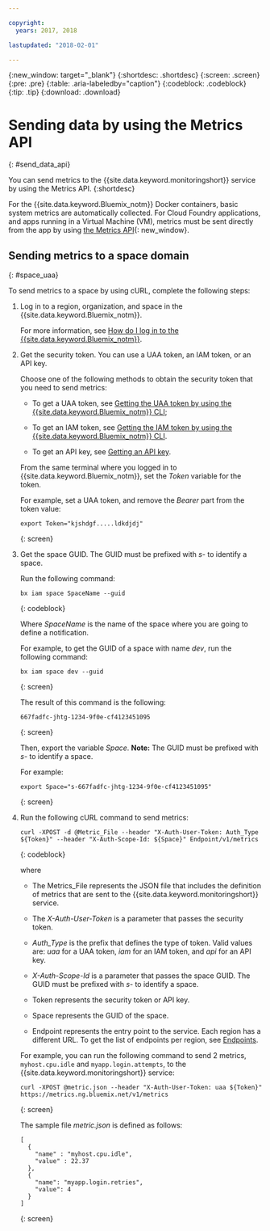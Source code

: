 ```yaml
---

copyright:
  years: 2017, 2018

lastupdated: "2018-02-01"

---
```


{:new_window: target="_blank"}
{:shortdesc: .shortdesc}
{:screen: .screen}
{:pre: .pre}
{:table: .aria-labeledby="caption"}
{:codeblock: .codeblock}
{:tip: .tip}
{:download: .download}

# Sending data by using the Metrics API
{: #send_data_api}

You can send metrics to the {{site.data.keyword.monitoringshort}} service by using the Metrics API. 
{:shortdesc}


For the {{site.data.keyword.Bluemix_notm}} Docker containers, basic system metrics are automatically collected. For Cloud Foundry applications, and apps running in a Virtual Machine (VM), metrics must be sent directly from the app by using [the Metrics API](https://console.bluemix.net/apidocs/927-ibm-cloud-monitoring-rest-api?&language=node#introduction){: new_window}. 



## Sending metrics to a space domain
{: #space_uaa}

To send metrics to a space by using cURL, complete the following steps:

1. Log in to a region, organization, and space in the {{site.data.keyword.Bluemix_notm}}. 

    For more information, see [How do I log in to the {{site.data.keyword.Bluemix_notm}}](/docs/services/cloud-monitoring/qa/cli_qa.html#login).

2. Get the security token. You can use a UAA token, an IAM token, or an API key.

    Choose one of the following methods to obtain the security token that you need to send metrics:
	
	* To get a UAA token, see [Getting the UAA token by using the {{site.data.keyword.Bluemix_notm}} CLI](/docs/services/cloud-monitoring/security/auth_uaa.html#uaa_cli);
	
	* To get an IAM token, see [Getting the IAM token by using the {{site.data.keyword.Bluemix_notm}} CLI](/docs/services/cloud-monitoring/security/auth_iam.html#auth_iam).
	
	* To get an API key, see [Getting an API key](/docs/services/cloud-monitoring/security/auth_api_key.html#auth_api_key).
	
	From the same terminal where you logged in to {{site.data.keyword.Bluemix_notm}}, set the *Token* variable for the token.

    For example, set a UAA token, and remove the *Bearer* part from the token value:

    ```
    export Token="kjshdgf.....ldkdjdj"
    ```
    {: screen}
		
3. Get the space GUID. The GUID must be prefixed with *s-* to identify a space.

    Run the following command:
	
	```
	bx iam space SpaceName --guid
	```
	{: codeblock}
	
	Where *SpaceName* is the name of the space where you are going to define a notification.
	
	For example, to get the GUID of a space with name *dev*, run the following command:
	
	```
	bx iam space dev --guid
	```
	{: screen}
	
	The result of this command is the following:
	
	```
	667fadfc-jhtg-1234-9f0e-cf4123451095
	```
	{: screen}
	
	Then, export the variable *Space*. **Note:** The GUID must be prefixed with *s-* to identify a space.
	
	For example:
	
	```
	export Space="s-667fadfc-jhtg-1234-9f0e-cf4123451095"
	```
	{: screen}
	
5. Run the following cURL command to send metrics:

    ```
	curl -XPOST -d @Metric_File --header "X-Auth-User-Token: Auth_Type ${Token}" --header "X-Auth-Scope-Id: ${Space}" Endpoint/v1/metrics
	```
	{: codeblock}
	
	where
	
	* The Metrics_File represents the JSON file that includes the definition of metrics that are sent to the {{site.data.keyword.monitoringshort}} service.
	
	* The *X-Auth-User-Token* is a parameter that passes the security token.
	
	* *Auth_Type* is the prefix that defines the type of token. Valid values are: *uaa* for a UAA token, *iam* for an IAM token, and *api* for an API key.
	
	* *X-Auth-Scope-Id* is a parameter that passes the space GUID. The GUID must be prefixed with *s-* to identify a space.
	
	* Token represents the security token or API key.
	
	* Space represents the GUID of the space. 
	
	* Endpoint represents the entry point to the service. Each region has a different URL. To get the list of endpoints per region, see [Endpoints](/docs/services/cloud-monitoring/send_retrieve_metrics_ov.html#endpoints).
	
	For example, you can run the following command to send 2 metrics, `myhost.cpu.idle` and `myapp.login.attempts`, to the {{site.data.keyword.monitoringshort}} service:
	
	```
	curl -XPOST @metric.json --header "X-Auth-User-Token: uaa ${Token}" https://metrics.ng.bluemix.net/v1/metrics
	```
	{: screen}
	
	The sample file *metric.json* is defined as follows:

    ```
    [
      {
        "name" : "myhost.cpu.idle",
        "value" : 22.37
      },
      {
        "name": "myapp.login.retries",
        "value": 4
      }
    ]
	```
	{: screen}

 











 